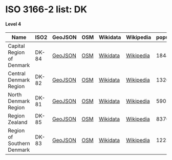 # ISO 3166-2 list: DK


#### Level 4
Name | ISO2 | GeoJSON | OSM | Wikidata | Wikipedia | population 
--- | --- | --- | --- | --- | --- | --- 
Capital Region of Denmark | DK-84 | [GeoJSON](../../export/geojson/q7/iso2/DK/DK-84.geojson) | [OSM](https://www.openstreetmap.org/relation/1320608) | [Wikidata](https://www.wikidata.org/wiki/Q26073) | [Wikipedia](http://en.wikipedia.org/wiki/da%3ARegion%20Hovedstaden) | 1848989
Central Denmark Region | DK-82 | [GeoJSON](../../export/geojson/q7/iso2/DK/DK-82.geojson) | [OSM](https://www.openstreetmap.org/relation/1319935) | [Wikidata](https://www.wikidata.org/wiki/Q26586) | [Wikipedia](http://en.wikipedia.org/wiki/da%3ARegion%20Midtjylland) | 1326913
North Denmark Region | DK-81 | [GeoJSON](../../export/geojson/q7/iso2/DK/DK-81.geojson) | [OSM](https://www.openstreetmap.org/relation/1319936) | [Wikidata](https://www.wikidata.org/wiki/Q26067) | [Wikipedia](http://en.wikipedia.org/wiki/da%3ARegion%20Nordjylland) | 590580
Region Zealand | DK-85 | [GeoJSON](../../export/geojson/q7/iso2/DK/DK-85.geojson) | [OSM](https://www.openstreetmap.org/relation/1320370) | [Wikidata](https://www.wikidata.org/wiki/Q26589) | [Wikipedia](http://en.wikipedia.org/wiki/da%3ARegion%20Sj%C3%A6lland) | 837087
Region of Southern Denmark | DK-83 | [GeoJSON](../../export/geojson/q7/iso2/DK/DK-83.geojson) | [OSM](https://www.openstreetmap.org/relation/1319978) | [Wikidata](https://www.wikidata.org/wiki/Q26061) | [Wikipedia](http://en.wikipedia.org/wiki/da%3ARegion%20Syddanmark) | 1223894
